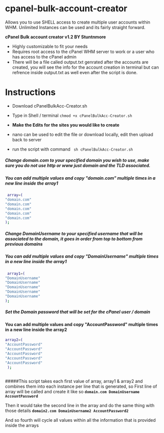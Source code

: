 # cpanel-bulk-account-creator
Allows you to use SHELL access to create multiple user accounts within WHM. Unlimited Instances can be used and its fairly straight forward.

**cPanel Bulk account creator v1.2 BY Stuntnmore**
- Highly customizable to fit your needs
- Requires root access to the cPanel WHM server to work or a user who has access to the cPanel admin
- There will be a file called output.txt genrated after the accounts are created, you will see the info for the account creation in terminal but can refrence inside output.txt as well even after the script is done.

# Instructions
- Download cPanelBulkAcc-Creator.sh

- Type in Shell / terminal
`chmod +x cPanelBulkAcc-Creator.sh`

- **Make the Edits for the sites you would like to create**

- nano can be used to edit the file or download locally, edit then upload back to server

- run the script with command
` sh cPanelBulkAcc-Creator.sh`

##### Change domain.com to your specified domain you wish to use, make sure you do not use http or www just domain and the TLD associated.
##### You can add multiple values and copy "domain.com" multiple times in a new line inside the array1
```bash
 array=(
"domain.com"
"domain.com"
"domain.com"
"domain.com"
"domain.com"
);
```


##### Change DomainUsername to your specified username that will be associated to the domain, it goes in order from top to bottom from previous domains
##### You can add multiple values and copy "DomainUsername" multiple times in a new line inside the array1
```bash
 array1=(
"DomainUsername"
"DomainUsername"
"DomainUsername"
"DomainUsername"
"DomainUsername"
);
```

##### Set the Domain password that will be set for the cPanel user / domain
#### You can add multiple values and copy "AccountPassword" multiple times in a new line inside the array2
```bash
array2=(
"AccountPassword"
"AccountPassword"
"AccountPassword"
"AccountPassword"
"AccountPassword"
 );
 
```

#####This script takes each first value of array, array1 & array2 and combines them into each instance per line that is generated, so
First line of array will be called and create it like so
**`domain.com DomainUsername AccountPassword`**

Then it would take the second line in the array and do the same thing with those details 
**`domain2.com DomainUsername2 AccountPassword2`**

And so fourth will cycle all values within all the information that is provided inside the arrays
